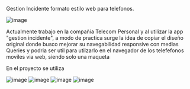 Gestion Incidente formato estilo web para telefonos. 

![image](https://user-images.githubusercontent.com/86979361/149609750-e16d050a-45d1-4440-b2f2-f11fd0f5d0b7.png)

Actualmente trabajo en la compañia Telecom Personal y al utilizar la app "gestion incidente", a modo de practica surge la idea de copiar el diseño original donde busco mejorar su navegabilidad responsive con medias Queries y podria ser util para utilzarlo en el navegador de los telefefonos moviles via web, siendo solo una maqueta

En el proyecto se utiliza 

![image](https://user-images.githubusercontent.com/86979361/149609235-8e76b2cc-386e-4db7-852e-f58587313a55.png)
![image](https://user-images.githubusercontent.com/86979361/149609254-37f72ed5-0df0-412a-8395-40a91f3e42d4.png)
![image](https://user-images.githubusercontent.com/86979361/149609264-54470a97-45de-42a5-8906-edbbe04731eb.png)
![image](https://user-images.githubusercontent.com/86979361/149609276-4de730d2-80bd-40e7-a6d2-b93afe12996f.png)






